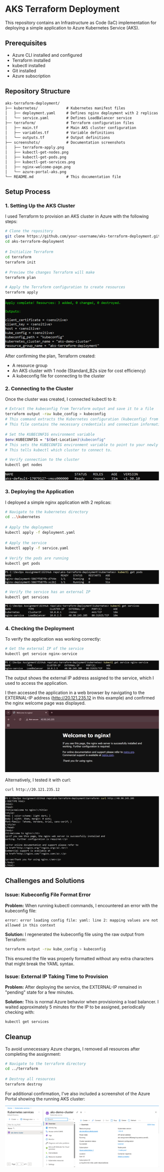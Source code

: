 # AKS Terraform Deployment

This repository contains an Infrastructure as Code (IaC) implementation for deploying a simple application to Azure Kubernetes Service (AKS).

## Prerequisites

- Azure CLI installed and configured
- Terraform installed
- kubectl installed
- Git installed
- Azure subscription

## Repository Structure

```
aks-terraform-deployment/
├── kubernetes/             # Kubernetes manifest files
│   ├── deployment.yaml     # Defines nginx deployment with 2 replicas
│   └── service.yaml        # Defines LoadBalancer service
├── terraform/              # Terraform configuration files
│   ├── main.tf             # Main AKS cluster configuration
│   ├── variables.tf        # Variable definitions
│   └── outputs.tf          # Output definitions
├── screenshots/            # Documentation screenshots
│   ├── terraform-apply.png
│   ├── kubectl-get-nodes.png
│   ├── kubectl-get-pods.png
│   ├── kubectl-get-services.png
│   ├── nginx-welcome-page.png
│   └── azure-portal-aks.png
└── README.md               # This documentation file
```

## Setup Process

### 1. Setting Up the AKS Cluster

I used Terraform to provision an AKS cluster in Azure with the following steps:

```bash
# Clone the repository
git clone https://github.com/your-username/aks-terraform-deployment.git
cd aks-terraform-deployment

# Initialize Terraform
cd terraform
terraform init

# Preview the changes Terraform will make
terraform plan
```

```bash
# Apply the Terraform configuration to create resources
terraform apply
```

![Terraform Apply Success](screenshots/terraform-apply.png)

<!-- Screenshot of terminal showing successful terraform apply completion -->

After confirming the plan, Terraform created:

- A resource group
- An AKS cluster with 1 node (Standard_B2s size for cost efficiency)
- A kubeconfig file for connecting to the cluster

### 2. Connecting to the Cluster

Once the cluster was created, I connected kubectl to it:

```bash
# Extract the kubeconfig from Terraform output and save it to a file
terraform output -raw kube_config > kubeconfig
# This command extracts the Kubernetes configuration (kubeconfig) from Terraform outputs and saves it to a file named "kubeconfig".
# This file contains the necessary credentials and connection information to communicate with your AKS cluster.

# Set the KUBECONFIG environment variable
$env:KUBECONFIG = "$(Get-Location)\kubeconfig"
# This sets the KUBECONFIG environment variable to point to your newly created kubeconfig file.
# This tells kubectl which cluster to connect to.
```

```bash
# Verify connection to the cluster
kubectl get nodes
```

![AKS Cluster Nodes](screenshots/kubectl-get-nodes.png)

<!-- Screenshot of terminal showing successful connection to cluster nodes -->

### 3. Deploying the Application

I deployed a simple nginx application with 2 replicas:

```bash
# Navigate to the kubernetes directory
cd ..\kubernetes

# Apply the deployment
kubectl apply -f deployment.yaml

# Apply the service
kubectl apply -f service.yaml

# Verify the pods are running
kubectl get pods
```

![Nginx Pods Running](screenshots/kubectl-get-pods.png)

<!-- Screenshot of terminal showing 2 nginx pods running -->

```bash
# Verify the service has an external IP
kubectl get services
```

![Service with External IP](screenshots/kubectl-get-services.png)

<!-- Screenshot of terminal showing the service with an assigned external IP -->

### 4. Checking the Deployment

To verify the application was working correctly:

```bash
# Get the external IP of the service
kubectl get service nginx-service
```

![Service Details](screenshots/service-details.png)

<!-- Screenshot showing the detailed output of the nginx service with external IP -->

The output shows the external IP address assigned to the service, which I used to access the application.

I then accessed the application in a web browser by navigating to the EXTERNAL-IP address (http://20.121.235.12 in this example) and confirmed the nginx welcome page was displayed.

![Nginx Welcome Page](screenshots/nginx-welcome-page.png)

<!-- Screenshot of browser showing the nginx welcome page -->

Alternatively, I tested it with curl:

```bash
curl http://20.121.235.12
```

![Curl Test](screenshots/curl-test.png)

<!-- Screenshot of terminal showing HTML response from curl -->

## Challenges and Solutions

### Issue: Kubeconfig File Format Error

**Problem:** When running kubectl commands, I encountered an error with the kubeconfig file:

```
error: error loading config file: yaml: line 2: mapping values are not allowed in this context
```

**Solution:** I regenerated the kubeconfig file using the raw output from Terraform:

```bash
terraform output -raw kube_config > kubeconfig
```

This ensured the file was properly formatted without any extra characters that might break the YAML syntax.

### Issue: External IP Taking Time to Provision

**Problem:** After deploying the service, the EXTERNAL-IP remained in "pending" state for a few minutes.

**Solution:** This is normal Azure behavior when provisioning a load balancer. I waited approximately 5 minutes for the IP to be assigned, periodically checking with:

```bash
kubectl get services
```

## Cleanup

To avoid unnecessary Azure charges, I removed all resources after completing the assignment:

```bash
# Navigate to the terraform directory
cd ../terraform

# Destroy all resources
terraform destroy
```

For additional confirmation, I've also included a screenshot of the Azure Portal showing the running AKS cluster:

![Azure Portal AKS Cluster](screenshots/azure-portal-aks.png)

<!-- Screenshot of Azure Portal showing the AKS cluster overview page -->
